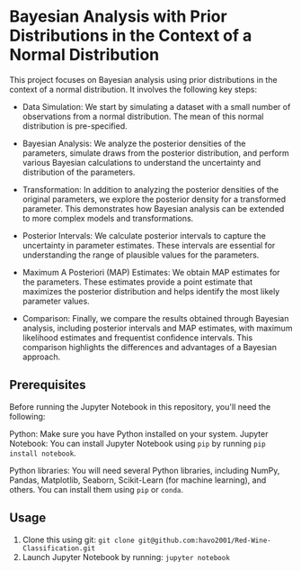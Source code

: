 # Bayesian Analysis with Prior Distributions in the Context of a Normal Distribution
This project focuses on Bayesian analysis using prior distributions in the context of a normal distribution. It involves the following key steps:
* Data Simulation: We start by simulating a dataset with a small number of observations from a normal distribution. The mean of this normal distribution is pre-specified.

* Bayesian Analysis: We analyze the posterior densities of the parameters, simulate draws from the posterior distribution, and perform various Bayesian calculations to understand the uncertainty and distribution of the parameters.

* Transformation: In addition to analyzing the posterior densities of the original parameters, we explore the posterior density for a transformed parameter. This demonstrates how Bayesian analysis can be extended to more complex models and transformations.

* Posterior Intervals: We calculate posterior intervals to capture the uncertainty in parameter estimates. These intervals are essential for understanding the range of plausible values for the parameters.

* Maximum A Posteriori (MAP) Estimates: We obtain MAP estimates for the parameters. These estimates provide a point estimate that maximizes the posterior distribution and helps identify the most likely parameter values.

* Comparison: Finally, we compare the results obtained through Bayesian analysis, including posterior intervals and MAP estimates, with maximum likelihood estimates and frequentist confidence intervals. This comparison highlights the differences and advantages of a Bayesian approach.
## Prerequisites
Before running the Jupyter Notebook in this repository, you'll need the following:

Python: Make sure you have Python installed on your system.
Jupyter Notebook: You can install Jupyter Notebook using `pip` by running `pip install notebook`.

Python libraries: You will need several Python libraries, including NumPy, Pandas, Matplotlib, Seaborn, Scikit-Learn (for machine learning), and others. You can install them using `pip` or `conda`. 
## Usage
1. Clone this using git:
`git clone git@github.com:havo2001/Red-Wine-Classification.git`
2. Launch Jupyter Notebook by running:
`jupyter notebook`

